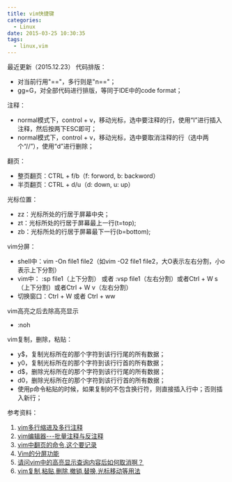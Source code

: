 ```yaml
---
title: vim快捷键
categories:
  - Linux
date: 2015-03-25 10:30:35
tags:
  - linux,vim
---
```


最近更新（2015.12.23） 代码排版：

*   对当前行用"=="，多行则是"n=="；
*   gg=G，对全部代码进行排版，等同于IDE中的code format；

<!-- more -->

注释：

*   normal模式下，control + v，移动光标，选中要注释的行，使用“I”进行插入注释，然后按两下ESC即可；
*   normal模式下，control + v，移动光标，选中要取消注释的行（选中两个“//”），使用“d”进行删除；

翻页：

*   整页翻页：CTRL + f/b（f: forword, b: backword）
*   半页翻页：CTRL + d/u（d: down, u: up）

光标位置：

*   zz：光标所处的行居于屏幕中央；
*   zt：光标所处的行居于屏幕最上一行(t=top);
*   zb：光标所处的行居于屏幕最下一行(b=bottom);

vim分屏：

*   shell中：vim -On file1 file2（如vim -O2 file1 file2，大O表示左右分割，小o表示上下分割）
*   vim中： :sp file1（上下分割） 或者 :vsp file1（左右分割）或者Ctrl + W s（上下分割）或者Ctrl + W v（左右分割）
*   切换窗口：Ctrl + W 或者 Ctrl + ww

vim高亮之后去除高亮显示

*   :noh

vim复制，删除，粘贴：

*   y$，复制光标所在的那个字符到该行行尾的所有数据；
*   y0，复制光标所在的那个字符到该行行首的所有数据；
*   d$，删除光标所在的那个字符到该行行尾的所有数据；
*   d0，删除光标所在的那个字符到该行行首的所有数据；
*   使用p命令粘贴的时候，如果复制的不包含换行符，则直接插入行中；否则插入新行；

参考资料：

1.  [vim多行缩进及多行注释](http://blog.sina.com.cn/s/blog_5ac88b350100b4u9.html)
2.  [vim编辑器---批量注释与反注释](http://blog.csdn.net/xiajun07061225/article/details/8488210)
3.  [vim中翻页的命令,这个要记录](http://www.lpfrx.com/archives/365/)
4.  [Vim的分屏功能](http://coolshell.cn/articles/1679.html)
5.  [请问vim中的高亮显示查询内容后如何取消啊？](http://bbs.chinaunix.net/thread-837524-1-1.html)
6.  [vim复制,粘贴,删除,撤销,替换,光标移动等用法](http://blog.51yip.com/linux/1140.html)
